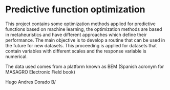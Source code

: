 # Predictive function optimization

This project contains some optimization methods applied for predictive functions based on machine learning, the optimization methods are based in metaheuristics and have different approaches which define their performance. The main objective is to develop a routine that can be used in the future for new datasets. This proceeding is applied for datasets that contain variables with different scales and the response variable is numerical.

The data used comes from a platform known as BEM (Spanish acronym for MASAGRO Electronic Field book)

Hugo Andres Dorado B/